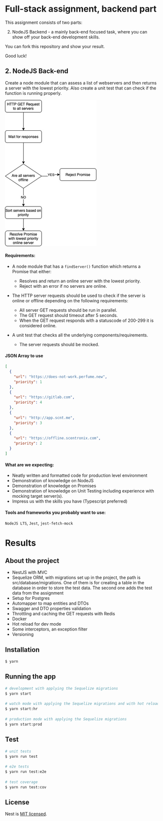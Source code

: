 # Full-stack assignment, backend part
This assignment consists of two parts:

2. NodeJS Backend - a mainly back-end focused task, where you can show off your back-end development skills.

You can fork this repository and show your result.

Good luck!


## 2. NodeJS Back-end

Create a node module that can assess a list of webservers and then returns a server with the lowest priority. Also create a unit test that can check if the function is running properly.

![diagram|301x481](./assignment-backend.jpeg)

#### Requirements:
- A node module that has a `findServer()` function which returns a Promise that either:
  - Resolves and return an online server with the lowest priority.
  - Reject with an error if no servers are online.

- The HTTP server requests should be used to check if the server is online or offline depending on the following requirements:
  - All server GET requests should be run in parallel.
  - The GET request should timeout after 5 seconds.
  - When the GET request responds with a statuscode of 200-299 it is considered online.

- A unit test that checks all the underlying components/requirements.
  - The server requests should be mocked.

#### JSON Array to use

```json
[
  {
    "url": "https://does-not-work.perfume.new",
    "priority": 1
  },
  {
    "url": "https://gitlab.com",
    "priority": 4
  },
  {
    "url": "http://app.scnt.me",
    "priority": 3
  },
  {
    "url": "https://offline.scentronix.com",
    "priority": 2
  }
]
```

#### What are we expecting:
- Neatly written and formatted code for production level environment
- Demonstration of knowledge on NodeJS
- Demonstration of knowledge on Promises
- Demonstration of knowledge on Unit Testing including experience with mocking target server(s).
- Impress us with the skills you have (Typescript preferred)

#### Tools and frameworks you probably want to use:
`NodeJS LTS`, `Jest`, `jest-fetch-mock`


# Results

## About the project
- NestJS with MVC
- Sequelize ORM, with migrations set up in the project, the path is src/database/migrations. One of them is for creating a table in the database in order to store the test data. The second one adds the test data from the assignment
- Setup for Postgres
- Automapper to map entities and DTOs
- Swagger and DTO properties validation
- Throttling and caching the GET requests with Redis
- Docker
- Hot reload for dev mode
- Some interceptors, an exception filter
- Versioning

## Installation

```bash
$ yarn
```

## Running the app

```bash
# development with applying the Sequelize migrations
$ yarn start

# watch mode with applying the Sequelize migrations and with hot reload
$ yarn start:hr

# production mode with applying the Sequelize migrations
$ yarn start:prod
```

## Test

```bash
# unit tests
$ yarn run test

# e2e tests
$ yarn run test:e2e

# test coverage
$ yarn run test:cov
```

## License

Nest is [MIT licensed](LICENSE).
